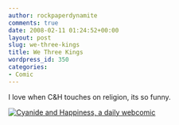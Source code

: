 ```yaml
---
author: rockpaperdynamite
comments: true
date: 2008-02-11 01:24:52+00:00
layout: post
slug: we-three-kings
title: We Three Kings
wordpress_id: 350
categories:
- Comic
---
```


I love when C&H touches on religion, its so funny.

[![Cyanide and Happiness, a daily webcomic](http://www.flashasylum.com/db/files/Comics/Dave/comicstarlol2.png)](http://www.explosm.net/comics/1172/)
